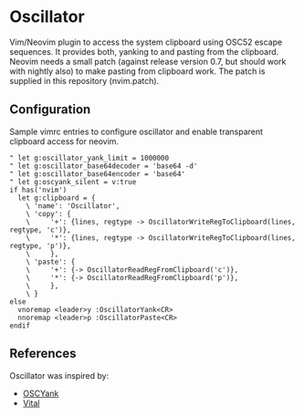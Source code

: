 # Oscillator

Vim/Neovim plugin to access the system clipboard using OSC52 escape sequences.
It provides both, yanking to and pasting from the clipboard. Neovim needs a
small patch (against release version 0.7, but should work with nightly also) to
make pasting from clipboard work. The patch is supplied in this repository
(nvim.patch).

## Configuration

Sample vimrc entries to configure oscillator and enable transparent clipboard
access for neovim.

    " let g:oscillator_yank_limit = 1000000
    " let g:oscillator_base64decoder = 'base64 -d'
    " let g:oscillator_base64encoder = 'base64'
    " let g:oscyank_silent = v:true
    if has('nvim')
      let g:clipboard = {
        \ 'name': 'Oscillator',
        \ 'copy': {
        \     '+': {lines, regtype -> OscillatorWriteRegToClipboard(lines, regtype, 'c')},
        \     '*': {lines, regtype -> OscillatorWriteRegToClipboard(lines, regtype, 'p')},
        \     },
        \ 'paste': {
        \     '+': {-> OscillatorReadRegFromClipboard('c')},
        \     '*': {-> OscillatorReadRegFromClipboard('p')},
        \     },
        \ }
    else
      vnoremap <leader>y :OscillatorYank<CR>
      nnoremap <leader>p :OscillatorPaste<CR>
    endif

## References

Oscillator was inspired by:

- [OSCYank](https://github.com/ojroques/vim-oscyank)
- [Vital](https://github.com/vim-jp/vital.vim)
